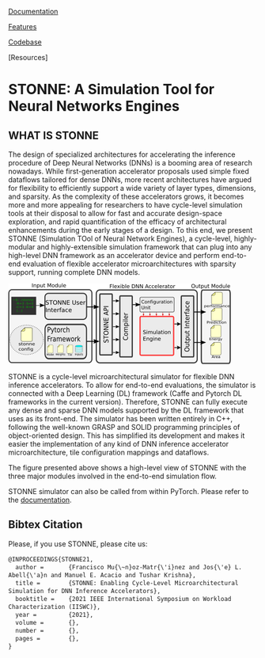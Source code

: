 [Documentation](DOCS.md)

[Features](FEATURE.md)

[Codebase](https://github.com/stonne-simulator/stonne)

[Resources]

# STONNE: A Simulation Tool for Neural Networks Engines

## WHAT IS STONNE
The design of specialized architectures for accelerating the inference procedure of Deep Neural Networks (DNNs) is a booming area of research nowadays. While first-generation accelerator proposals used simple fixed dataflows tailored for 
dense DNNs, more recent architectures have argued for flexibility to efficiently support a wide variety of layer types, dimensions, and sparsity. As the complexity of these accelerators grows, it becomes more and more appealing for researchers to have cycle-level simulation tools at their disposal to allow for fast and accurate design-space exploration, and rapid quantification of the efficacy of architectural enhancements during the early stages of a design. To this end, we present STONNE (Simulation TOol of Neural Network Engines), a cycle-level, highly-modular and highly-extensible simulation framework that can plug into any high-level DNN framework as an accelerator device and perform end-to-end evaluation of flexible accelerator microarchitectures with sparsity support, running complete DNN models.

![alt text](figures/Top_Level_Stonne_shorter.png)

STONNE is a cycle-level microarchitectural simulator for flexible DNN inference accelerators. To allow for end-to-end evaluations, the simulator is connected with a Deep Learning (DL) framework (Caffe and Pytorch DL frameworks in the current version). Therefore, STONNE can fully execute any dense and sparse DNN models supported by the DL framework that uses as its front-end.
 The simulator has been written entirely in C++, following the well-known GRASP and SOLID programming principles of object-oriented design. This has simplified its development and makes it easier the implementation of any kind of DNN inference accelerator microarchitecture, tile configuration mappings and dataflows.

The figure presented above shows a high-level view of STONNE with the three major modules involved in the end-to-end simulation flow.

STONNE simulator can also be called from within PyTorch. Please refer to the [documentation](DOCS.md).


## Bibtex Citation
Please, if you use STONNE, please cite us:
```
@INPROCEEDINGS{STONNE21,
  author =       {Francisco Mu{\~n}oz-Matr{\'i}nez and Jos{\'e} L. Abell{\'a}n and Manuel E. Acacio and Tushar Krishna},
  title =        {STONNE: Enabling Cycle-Level Microarchitectural Simulation for DNN Inference Accelerators},
  booktitle =    {2021 IEEE International Symposium on Workload Characterization (IISWC)}, 
  year =         {2021},
  volume =       {},
  number =       {},
  pages =        {},
}
```
